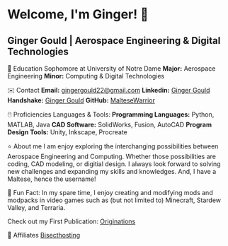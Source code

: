 # Welcome, I'm Ginger! 👋

## Ginger Gould | Aerospace Engineering & Digital Technologies

🏫 Education
Sophomore at University of Notre Dame
**Major:** Aerospace Engineering
**Minor:** Computing & Digital Technologies

✉️ Contact
**Email:** gingergould22@gmail.com
**Linkedin:** [Ginger Gould](www.linkedin.com/in/ginger-gould-15ab50168)
**Handshake:** [Ginger Gould](https://app.joinhandshake.com/profiles/u5dzmu)
**GitHub:** [MalteseWarrior](https://github.com/MalteseWarrior)

🖱️ Proficiencies
Languages & Tools:
**Programming Languages:** Python, MATLAB, Java
**CAD Software:** SolidWorks, Fusion, AutoCAD
**Program Design Tools:** Unity, Inkscape, Procreate

⭐ About me 
I am enjoy exploring the interchanging possibilities between Aerospace Engineering and Computing. Whether those possibilities are coding, CAD modeling, or digitial design. I always look forward to solving new challenges and expanding my skills and knowledges.
And, I have a Maltese, hence the username!

🎉 Fun Fact:
In my spare time, I enjoy creating and modifying mods and modpacks in video games such as (but not limited to) Minecraft, Stardew Valley, and Terraria.

Check out my First Publication: [Originations](https://www.curseforge.com/minecraft/modpacks/originations)

📝 Affiliates
[Bisecthosting](Bisecthosting.com/Maltese)



